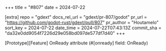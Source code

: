 +++
title = "#807"
date = 2024-07-22

[extra]
repo = "gdext"
docs_rel_url = "gdext/pr-807/godot"
pr_url = "https://github.com/godot-rust/gdext/pull/807"
pr_author = "Houtamelo"
sort_key = 2024-07-22
date_time = 2024-07-22T07:43:13Z
commit_sha = "da32e0dd9054f7226d29e058bd097de577df7d40"
+++

[Prototype][Feature] OnReady attribute (#[onready] field: OnReady<T>)
